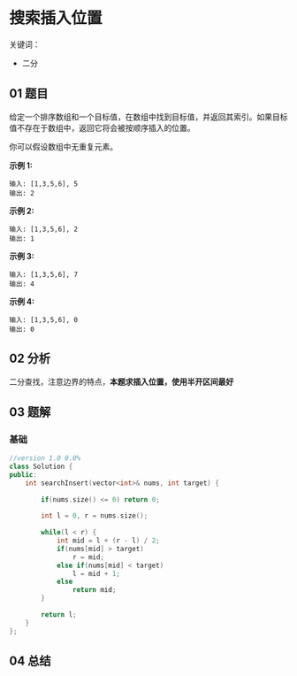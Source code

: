 # 搜索插入位置
关键词：

- 二分

## 01 题目

给定一个排序数组和一个目标值，在数组中找到目标值，并返回其索引。如果目标值不存在于数组中，返回它将会被按顺序插入的位置。

你可以假设数组中无重复元素。

**示例 1:**

```
输入: [1,3,5,6], 5
输出: 2
```

**示例 2:**

```
输入: [1,3,5,6], 2
输出: 1
```

**示例 3:**

```
输入: [1,3,5,6], 7
输出: 4
```

**示例 4:**

```
输入: [1,3,5,6], 0
输出: 0
```

## 02 分析

二分查找，注意边界的特点，**本题求插入位置，使用半开区间最好**

## 03 题解

### 基础

```c++
//version 1.0 0.0%
class Solution {
public:
    int searchInsert(vector<int>& nums, int target) {
        
        if(nums.size() <= 0) return 0;
        
        int l = 0, r = nums.size();
        
        while(l < r) {
            int mid = l + (r - l) / 2;
            if(nums[mid] > target)
                r = mid;
            else if(nums[mid] < target)
                l = mid + 1;
            else 
                return mid;
        }
        
        return l;
    }
};
```

## 04 总结

